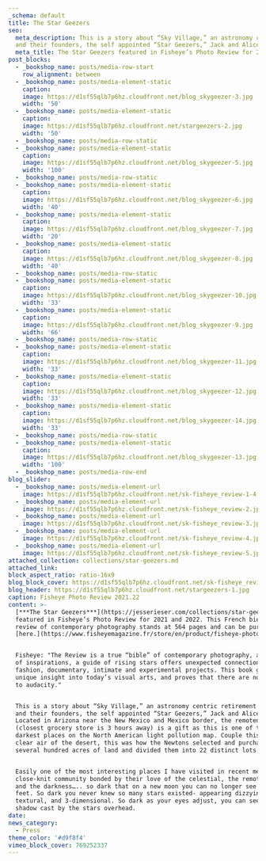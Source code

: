 ```yaml
---
_schema: default
title: The Star Geezers
seo:
  meta_description: This is a story about “Sky Village,” an astronomy centric retirement community
  and their founders, the self appointed “Star Geezers,” Jack and Alice Newton.
  meta_title: The Star Geezers featured in Fisheye’s Photo Review for 2021 and 2022
post_blocks:
  - _bookshop_name: posts/media-row-start
    row_alignment: between
  - _bookshop_name: posts/media-element-static
    caption:
    image: https://d1sf55qlb7p6hz.cloudfront.net/blog_skygeezer-3.jpg
    width: '50'
  - _bookshop_name: posts/media-element-static
    caption:
    image: https://d1sf55qlb7p6hz.cloudfront.net/stargeezers-2.jpg
    width: '50'
  - _bookshop_name: posts/media-row-static
  - _bookshop_name: posts/media-element-static
    caption:
    image: https://d1sf55qlb7p6hz.cloudfront.net/blog_skygeezer-5.jpg
    width: '100'
  - _bookshop_name: posts/media-row-static
  - _bookshop_name: posts/media-element-static
    caption:
    image: https://d1sf55qlb7p6hz.cloudfront.net/blog_skygeezer-6.jpg
    width: '40'
  - _bookshop_name: posts/media-element-static
    caption:
    image: https://d1sf55qlb7p6hz.cloudfront.net/blog_skygeezer-7.jpg
    width: '20'
  - _bookshop_name: posts/media-element-static
    caption:
    image: https://d1sf55qlb7p6hz.cloudfront.net/blog_skygeezer-8.jpg
    width: '40'
  - _bookshop_name: posts/media-row-static
  - _bookshop_name: posts/media-element-static
    caption:
    image: https://d1sf55qlb7p6hz.cloudfront.net/blog_skygeezer-10.jpg
    width: '33'
  - _bookshop_name: posts/media-element-static
    caption:
    image: https://d1sf55qlb7p6hz.cloudfront.net/blog_skygeezer-9.jpg
    width: '66'
  - _bookshop_name: posts/media-row-static
  - _bookshop_name: posts/media-element-static
    caption:
    image: https://d1sf55qlb7p6hz.cloudfront.net/blog_skygeezer-11.jpg
    width: '33'
  - _bookshop_name: posts/media-element-static
    caption:
    image: https://d1sf55qlb7p6hz.cloudfront.net/blog_skygeezer-12.jpg
    width: '33'
  - _bookshop_name: posts/media-element-static
    caption:
    image: https://d1sf55qlb7p6hz.cloudfront.net/blog_skygeezer-14.jpg
    width: '33'
  - _bookshop_name: posts/media-row-static
  - _bookshop_name: posts/media-element-static
    caption:
    image: https://d1sf55qlb7p6hz.cloudfront.net/blog_skygeezer-13.jpg
    width: '100'
  - _bookshop_name: posts/media-row-end
blog_slider:
  - _bookshop_name: posts/media-element-url
    image: https://d1sf55qlb7p6hz.cloudfront.net/sk-fisheye_review-1-4.jpg
  - _bookshop_name: posts/media-element-url
    image: https://d1sf55qlb7p6hz.cloudfront.net/sk-fisheye_review-2.jpg
  - _bookshop_name: posts/media-element-url
    image: https://d1sf55qlb7p6hz.cloudfront.net/sk-fisheye_review-3.jpg
  - _bookshop_name: posts/media-element-url
    image: https://d1sf55qlb7p6hz.cloudfront.net/sk-fisheye_review-4.jpg
  - _bookshop_name: posts/media-element-url
    image: https://d1sf55qlb7p6hz.cloudfront.net/sk-fisheye_review-5.jpg
attached_collection: collections/star-geezers.md
attached_link:
block_aspect_ratio: ratio-16x9
blog_block_cover: https://d1sf55qlb7p6hz.cloudfront.net/sk-fisheye_review-1-2.jpg
blog_header: https://d1sf55qlb7p6hz.cloudfront.net/stargeezers-1.jpg
caption: Fisheye Photo Review 2021.22
content: >-
  [***The Star Geezers***](https://jesserieser.com/collections/star-geezers) is
  featured in Fisheye’s Photo Review for 2021 and 2022. This French biennial
  review of contemporary photography stands at 564 pages and can be purchased
  [here.](https://www.fisheyemagazine.fr/store/en/product/fisheye-photo-review-2021-22/)


  Fisheye: "The Review is a true “bible” of contemporary photography, a handbook
  of inspirations, a guide of rising stars offers unexpected connections between
  fashion, documentary, intimate and experimental projects. This book gives a
  unique insight into today’s visual arts, and proves that there are no limits
  to audacity."


  This is a story about “Sky Village,” an astronomy centric retirement community
  and their founders, the self appointed “Star Geezers,” Jack and Alice Newton.
  Located in Arizona near the New Mexico and Mexico border, the remoteness
  (closest grocery store is 3 hours away) is a gift as this is one of the
  darkest places on the North American light pollution map. Couple this with the
  clear air of the desert, this was how the Newtons selected and purchased
  several hundred acres of land and divided them into 22 distinct lots.


  Easily one of the most interesting places I have visited in recent memory. A
  close-knit community bonded by their love of the celestial, the remoteness,
  and the darkness….. so dark that on a new moon you can no longer see your
  feet. So dark you never knew so many stars existed- appearing dizzying,
  textural, and 3-dimensional. So dark as your eyes adjust, you can see your
  shadow cast by the stars overhead.
date:
news_category:
  - Press
theme_color: '#d9f8f4'
vimeo_block_cover: 769252337
---
```

